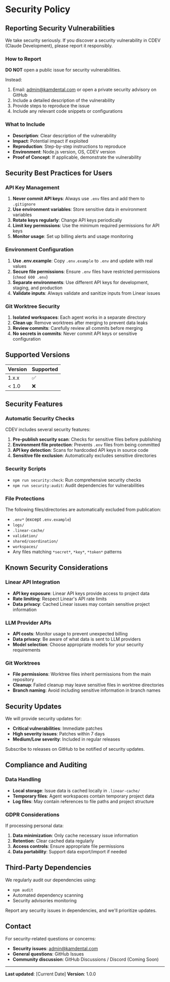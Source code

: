 # Security Policy

## Reporting Security Vulnerabilities

We take security seriously. If you discover a security vulnerability in CDEV (Claude Development), please report it responsibly.

### How to Report

**DO NOT** open a public issue for security vulnerabilities.

Instead:
1. Email: admin@kamdental.com or open a private security advisory on GitHub
2. Include a detailed description of the vulnerability
3. Provide steps to reproduce the issue
4. Include any relevant code snippets or configurations

### What to Include

- **Description**: Clear description of the vulnerability
- **Impact**: Potential impact if exploited
- **Reproduction**: Step-by-step instructions to reproduce
- **Environment**: Node.js version, OS, CDEV version
- **Proof of Concept**: If applicable, demonstrate the vulnerability

## Security Best Practices for Users

### API Key Management

1. **Never commit API keys**: Always use `.env` files and add them to `.gitignore`
2. **Use environment variables**: Store sensitive data in environment variables
3. **Rotate keys regularly**: Change API keys periodically
4. **Limit key permissions**: Use the minimum required permissions for API keys
5. **Monitor usage**: Set up billing alerts and usage monitoring

### Environment Configuration

1. **Use .env.example**: Copy `.env.example` to `.env` and update with real values
2. **Secure file permissions**: Ensure `.env` files have restricted permissions (`chmod 600 .env`)
3. **Separate environments**: Use different API keys for development, staging, and production
4. **Validate inputs**: Always validate and sanitize inputs from Linear issues

### Git Worktree Security

1. **Isolated workspaces**: Each agent works in a separate directory
2. **Clean up**: Remove worktrees after merging to prevent data leaks
3. **Review commits**: Carefully review all commits before merging
4. **No secrets in commits**: Never commit API keys or sensitive configuration

## Supported Versions

| Version | Supported          |
| ------- | ------------------ |
| 1.x.x   | :white_check_mark: |
| < 1.0   | :x:                |

## Security Features

### Automatic Security Checks

CDEV includes several security features:

1. **Pre-publish security scan**: Checks for sensitive files before publishing
2. **Environment file protection**: Prevents `.env` files from being committed
3. **API key detection**: Scans for hardcoded API keys in source code
4. **Sensitive file exclusion**: Automatically excludes sensitive directories

### Security Scripts

- `npm run security:check`: Run comprehensive security checks
- `npm run security:audit`: Audit dependencies for vulnerabilities

### File Protections

The following files/directories are automatically excluded from publication:

- `.env*` (except `.env.example`)
- `logs/`
- `.linear-cache/`
- `validation/`
- `shared/coordination/`
- `workspaces/`
- Any files matching `*secret*`, `*key*`, `*token*` patterns

## Known Security Considerations

### Linear API Integration

- **API key exposure**: Linear API keys provide access to project data
- **Rate limiting**: Respect Linear's API rate limits
- **Data privacy**: Cached Linear issues may contain sensitive project information

### LLM Provider APIs

- **API costs**: Monitor usage to prevent unexpected billing
- **Data privacy**: Be aware of what data is sent to LLM providers
- **Model selection**: Choose appropriate models for your security requirements

### Git Worktrees

- **File permissions**: Worktree files inherit permissions from the main repository
- **Cleanup**: Failed cleanup may leave sensitive files in worktree directories
- **Branch naming**: Avoid including sensitive information in branch names

## Security Updates

We will provide security updates for:

- **Critical vulnerabilities**: Immediate patches
- **High severity issues**: Patches within 7 days
- **Medium/Low severity**: Included in regular releases

Subscribe to releases on GitHub to be notified of security updates.

## Compliance and Auditing

### Data Handling

- **Local storage**: Issue data is cached locally in `.linear-cache/`
- **Temporary files**: Agent workspaces contain temporary project data
- **Log files**: May contain references to file paths and project structure

### GDPR Considerations

If processing personal data:

1. **Data minimization**: Only cache necessary issue information
2. **Retention**: Clear cached data regularly
3. **Access controls**: Ensure appropriate file permissions
4. **Data portability**: Support data export/import if needed

## Third-Party Dependencies

We regularly audit our dependencies using:

- `npm audit`
- Automated dependency scanning
- Security advisories monitoring

Report any security issues in dependencies, and we'll prioritize updates.

## Contact

For security-related questions or concerns:

- **Security issues**: admin@kamdental.com
- **General questions**: GitHub Issues
- **Community discussion**: GitHub Discussions / Discord (Coming Soon)

---

**Last updated**: [Current Date]
**Version**: 1.0.0